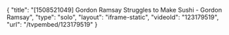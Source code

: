 {
    "title": "[1508521049] Gordon Ramsay Struggles to Make Sushi - Gordon Ramsay",
    "type": "solo",
    "layout": "iframe-static",
    "videoId": "123179519",
    "url": "\/tvpembed\/123179519"
}